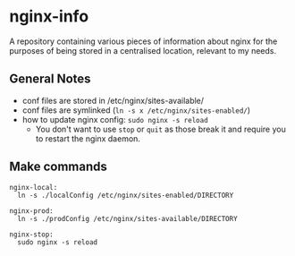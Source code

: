 # nginx-info

A repository containing various pieces of information about nginx for the purposes of being stored in a centralised location, relevant to my needs.

## General Notes

- conf files are stored in /etc/nginx/sites-available/
- conf files are symlinked (`ln -s x /etc/nginx/sites-enabled/`)
- how to update nginx config: `sudo nginx -s reload`
  - You don't want to use `stop` or `quit` as those break it and require you to restart the nginx daemon.

## Make commands

```make
nginx-local:
  ln -s ./localConfig /etc/nginx/sites-enabled/DIRECTORY

nginx-prod:
  ln -s ./prodConfig /etc/nginx/sites-available/DIRECTORY

nginx-stop:
  sudo nginx -s reload
```
